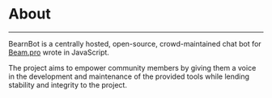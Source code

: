 # About  
-----

BearnBot is a centrally hosted, open-source, crowd-maintained chat bot for [Beam.pro](https://beam.pro) wrote in JavaScript.  

The project aims to empower community members by giving them a voice in the development and maintenance of the provided tools while lending stability and integrity to the project.
